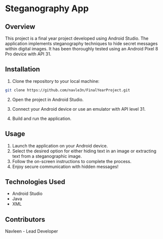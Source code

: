 # Steganography App

## Overview

This project is a final year project developed using Android Studio. The application implements steganography techniques to hide secret messages within digital images. It has been thoroughly tested using an Android Pixel 8 Pro device with API 31.

## Installation

1. Clone the repository to your local machine:

```bash
git clone https://github.com/navle3n/FinalYearProject.git
```

2. Open the project in Android Studio.

3. Connect your Android device or use an emulator with API level 31.

4. Build and run the application.

## Usage

1. Launch the application on your Android device.
2. Select the desired option for either hiding text in an image or extracting text from a steganographic image.
3. Follow the on-screen instructions to complete the process.
4. Enjoy secure communication with hidden messages!

## Technologies Used

- Android Studio
- Java
- XML

## Contributors
Navleen - Lead Developer

